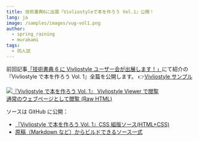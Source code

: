 ```yaml
---
title: 技術書典6に出展『Vivliostyleで本を作ろう Vol.1』公開！
lang: ja
image: /samples/images/vug-vol1.png
author:
  - spring_raining
  - murakami
tags:
  - 同人誌
---
```


前回記事[「技術書典 6 に Vivliostyle ユーザー会が出展します！」](/ja/blog/2019/04/13/appearance-of-user-group-in-tbf06)にて紹介の『Vivliostyle で本を作ろう Vol. 1』全篇を公開します。
👉[Vivliostyle サンプル](/ja/samples/)

[![『Vivliostyle で本を作ろう Vol. 1』](/samples/images/vug-vol1.png) Vivliostyle Viewer で閲覧](https://vivliostyle.org/viewer/#b=https://vivliostyle.github.io/vivliostyle_doc/ja/vivliostyle-user-group-vol1/index.html&renderAllPages=true)  
[通常のウェブページとして閲覧 (Raw HTML)](https://vivliostyle.github.io/vivliostyle_doc/ja/vivliostyle-user-group-vol1/index.html)

ソースは GitHub に公開：

- [『Vivliostyle で本を作ろう Vol. 1』CSS 組版ソース(HTML+CSS)](https://github.com/vivliostyle/vivliostyle_doc/tree/gh-pages/ja/vivliostyle-user-group-vol1)
- [原稿（Markdown など）からビルドできるソース一式](https://github.com/spring-raining/tbf06-draft)

